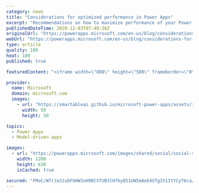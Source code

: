 ```yaml
---
category: news
title: "Considerations for optimized performance in Power Apps"
excerpt: "Recommendations on how to maximize performance of your Power Apps "
publishedDateTime: 2020-12-03T07:40:36Z
originalUrl: "https://powerapps.microsoft.com/en-us/blog/considerations-for-optimized-performance-in-power-apps/"
webUrl: "https://powerapps.microsoft.com/en-us/blog/considerations-for-optimized-performance-in-power-apps/"
type: article
quality: 189
heat: 189
published: true

featuredContent: "<iframe width=\"800\" height=\"500\" frameborder=\"0\" src=\"https://www.youtube.com/embed/jcKoqC9Vfmo\" allow=\"accelerometer; autoplay; encrypted-media; gyroscope; picture-in-picture\" allowfullscreen></iframe>"

provider:
  name: Microsoft
  domain: microsoft.com
  images:
    - url: "https://smartableai.github.io/microsoft-power-apps/assets/images/organizations/microsoft.com-50x50.jpg"
      width: 50
      height: 50

topics:
  - Power Apps
  - Model-driven apps

images:
  - url: "https://powerapps.microsoft.com/images/shared/social/social-share-post-ignite.png"
    width: 1200
    height: 630
    isCached: true

secured: "FMoC/W7rJa3JubFUHW3vH90CXTUB3lH7byQ51UW5mAeE4GTgIh1ItYCyT6ca/1wIYoy3yxfzVEEKRloMokozxP8+XpNfMi7MdeQw/1Fw9BcydjjSvixJZIiXC5ackSLNF39ZuJjuotYLsAO6MWmijg+C1Xfoc656xqKCbAQhKtIsMXU/U6iwcCm5bRuPa2UjW8eTujRSgiVdwuZMKQidYyxrN8wKKfqKvSnChpZiq1OQd8H3SJD0ITrvG1LzF0kK2VeR23s2ehdR6sL1kC/6w4zM/HJhnx9LRy88w6fwekZnpEoyXP2YXS2hw1CgznZs8sJ2QWiI9kyZDwKhJSwvJ2gjBUZ2vAvyMjBQU0r+mSd8q9HMNWQAS3GTHVrgmfX5tu/yG5Fd+KxXzFyH3bKwTg77YwvmO8ylGbFeypnnWj5PzW5yGQi8PleHaZLiB8LslnDZneG86OVnxZxsBcsy9Q==;/nelptIJM5+uFZC7EQTHGA=="
---
```


